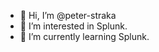 - 👋 Hi, I’m @peter-straka
- 👀 I’m interested in Splunk.
- 🌱 I’m currently learning Splunk.

<!---
peter-straka/peter-straka is a ✨ special ✨ repository because its `README.md` (this file) appears on your GitHub profile.
You can click the Preview link to take a look at your changes.
--->
